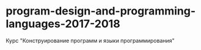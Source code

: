 # program-design-and-programming-languages-2017-2018

Курс "Конструирование программ и языки программирования"
